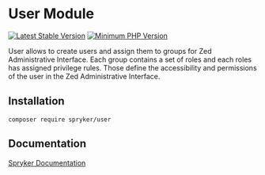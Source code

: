 # User Module
[![Latest Stable Version](https://poser.pugx.org/spryker/user/v/stable.svg)](https://packagist.org/packages/spryker/user)
[![Minimum PHP Version](https://img.shields.io/badge/php-%3E%3D%208.3-8892BF.svg)](https://php.net/)

User allows to create users and assign them to groups for Zed Administrative Interface. Each group contains a set of roles and each roles has assigned privilege rules. Those define the accessibility and permissions of the user in the Zed Administrative Interface.

## Installation

```
composer require spryker/user
```

## Documentation

[Spryker Documentation](https://docs.spryker.com)
